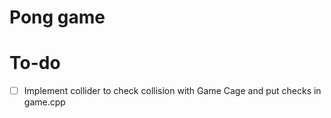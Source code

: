 # Pong game

# To-do
- [ ] Implement collider to check collision with Game Cage and put checks in game.cpp
